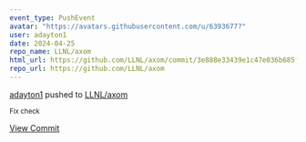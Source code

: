 ```yaml
---
event_type: PushEvent
avatar: "https://avatars.githubusercontent.com/u/6393677?"
user: adayton1
date: 2024-04-25
repo_name: LLNL/axom
html_url: https://github.com/LLNL/axom/commit/3e888e33439e1c47e036b685fdcc2f36943bffaf
repo_url: https://github.com/LLNL/axom
---
```


<a href='https://github.com/adayton1' target='_blank'>adayton1</a> pushed to <a href='https://github.com/LLNL/axom' target='_blank'>LLNL/axom</a>

<small>Fix check</small>

<a href='https://github.com/LLNL/axom/commit/3e888e33439e1c47e036b685fdcc2f36943bffaf' target='_blank'>View Commit</a>